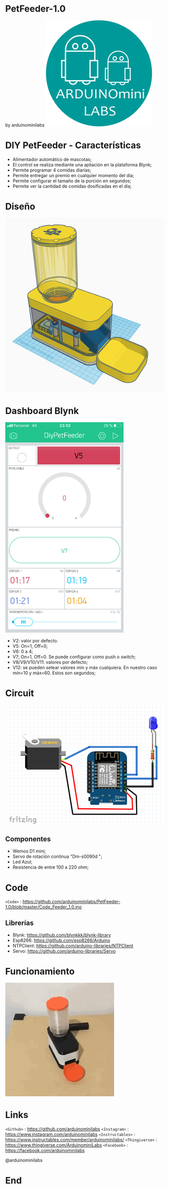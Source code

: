 # PetFeeder-1.0
by arduinominilabs
![](https://raw.githubusercontent.com/arduinominilabs/PetFeeder-1.0/master/Logo.png)

# DIY PetFeeder - Características

- Alimentador automático de mascotas;
- El control se realiza mediante una apliación en la plataforma Blynk;
- Permite programar 4 comidas diarías;
- Permite entregar un premio en cualquier momento del día;
- Permite configurar el tamaño de la porción en segundos;
- Permite ver la cantidad de comidas dosificadas  en el día;

# Diseño
![](https://raw.githubusercontent.com/arduinominilabs/PetFeeder-1.0/master/Petfeeder%20Design.png)

# Dashboard Blynk
![](https://raw.githubusercontent.com/arduinominilabs/PetFeeder-1.0/master/BlynkDashboard.PNG)

- V2: valor por defecto.
- V5: On=1, Off=0;
- V6: 0 a 4;
- V7; On=1, Off=0. Se puede configurar como push o switch;
- V8/V9/V10/V11: valores por defecto;
- V12: se pueden setear valores min y máx cualquiera. En nuestro caso mín=10 y máx=60. Estos son segundos;


# Circuit
![](https://raw.githubusercontent.com/arduinominilabs/PetFeeder-1.0/master/Circuit.png)

## Componentes
- Wemos D1 mini;
- Servo de rotación continua "Dm-s0090d ";
- Led Azul;
- Resistencia de entre 100 a 220 ohm;

# Code
`<Code>` : <https://github.com/arduinominilabs/PetFeeder-1.0/blob/master/Code_Feeder_1.0.ino>

## Librerías
- Blynk: <https://github.com/blynkkk/blynk-library>
- Esp8266: <https://github.com/esp8266/Arduino>
- NTPClient: <https://github.com/arduino-libraries/NTPClient>
- Servo: <https://github.com/arduino-libraries/Servo>

# Funcionamiento

![](https://raw.githubusercontent.com/arduinominilabs/PetFeeder-1.0/master/Petfeeder%201.0.gif)

# Links

`<Github>` : <https://github.com/arduinominilabs>
`<Instagram>` : <https://www.instagram.com/arduinominilabs>
`<Instructables>` : <https://www.instructables.com/member/arduinominilabs/>
`<Thingiverse>` : <https://www.thingiverse.com/ArduinominiLabs>
`<Facebook>` : <https://facebook.com/arduinominilabs>

@arduinominilabs

# End

